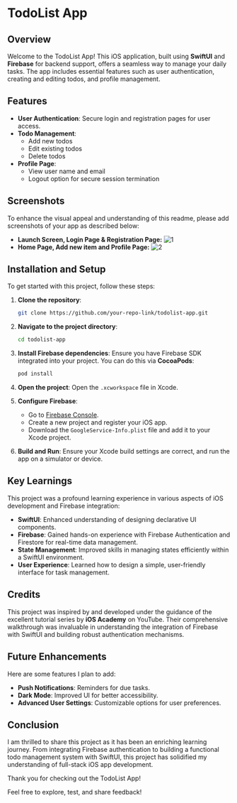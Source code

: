 
# TodoList App

## Overview
Welcome to the TodoList App! This iOS application, built using **SwiftUI** and **Firebase** for backend support, offers a seamless way to manage your daily tasks. The app includes essential features such as user authentication, creating and editing todos, and profile management.

## Features
- **User Authentication**: Secure login and registration pages for user access.
- **Todo Management**:
  - Add new todos
  - Edit existing todos
  - Delete todos
- **Profile Page**:
  - View user name and email
  - Logout option for secure session termination

## Screenshots
To enhance the visual appeal and understanding of this readme, please add screenshots of your app as described below:
- **Launch Screen, Login Page & Registration Page:**
  ![1](https://github.com/user-attachments/assets/457e17aa-314f-459b-b2e6-4cb89473032d)
- **Home Page, Add new item and Profile Page:**
  ![2](https://github.com/user-attachments/assets/02ab4547-1ed3-452c-bcf8-6784b6e27c98)


## Installation and Setup
To get started with this project, follow these steps:

1. **Clone the repository**:
   ```bash
   git clone https://github.com/your-repo-link/todolist-app.git
   ```

2. **Navigate to the project directory**:
   ```bash
   cd todolist-app
   ```

3. **Install Firebase dependencies**:
   Ensure you have Firebase SDK integrated into your project. You can do this via **CocoaPods**:
   ```bash
   pod install
   ```

4. **Open the project**:
   Open the `.xcworkspace` file in Xcode.

5. **Configure Firebase**:
   - Go to [Firebase Console](https://console.firebase.google.com/).
   - Create a new project and register your iOS app.
   - Download the `GoogleService-Info.plist` file and add it to your Xcode project.

6. **Build and Run**:
   Ensure your Xcode build settings are correct, and run the app on a simulator or device.

## Key Learnings
This project was a profound learning experience in various aspects of iOS development and Firebase integration:
- **SwiftUI**: Enhanced understanding of designing declarative UI components.
- **Firebase**: Gained hands-on experience with Firebase Authentication and Firestore for real-time data management.
- **State Management**: Improved skills in managing states efficiently within a SwiftUI environment.
- **User Experience**: Learned how to design a simple, user-friendly interface for task management.

## Credits
This project was inspired by and developed under the guidance of the excellent tutorial series by **iOS Academy** on YouTube. Their comprehensive walkthrough was invaluable in understanding the integration of Firebase with SwiftUI and building robust authentication mechanisms.

## Future Enhancements
Here are some features I plan to add:
- **Push Notifications**: Reminders for due tasks.
- **Dark Mode**: Improved UI for better accessibility.
- **Advanced User Settings**: Customizable options for user preferences.

## Conclusion
I am thrilled to share this project as it has been an enriching learning journey. From integrating Firebase authentication to building a functional todo management system with SwiftUI, this project has solidified my understanding of full-stack iOS app development.

Thank you for checking out the TodoList App!

Feel free to explore, test, and share feedback!
